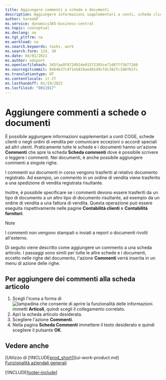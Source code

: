 ```yaml
---
title: Aggiungere commenti a schede o documenti
description: Aggiungere informazioni supplementari a conti, schede clienti o negli ordini di vendita per comunicare gli accordi, ad esempio un metodo di consegna o dei prezzi speciali ad altri utenti.
author: SorenGP
ms.service: dynamics365-business-central
ms.topic: conceptual
ms.devlang: na
ms.tgt_pltfrm: na
ms.workload: na
ms.search.keywords: tasks, work
ms.search.form: 124, 30
ms.date: 04/01/2021
ms.author: edupont
ms.openlocfilehash: 345faa9f872d924e91572303ce71d87ff3b77160
ms.sourcegitcommit: 8464b37c4f1e5819aed81d9cfdc382fc3d0762fc
ms.translationtype: HT
ms.contentlocale: it-IT
ms.lasthandoff: 01/19/2022
ms.locfileid: "8011917"
---
```

# <a name="add-comments-to-cards-and-documents"></a>Aggiungere commenti a schede o documenti

È possibile aggiungere informazioni supplementari a conti COGE, schede clienti o negli ordini di vendita per comunicare eccezioni o accordi speciali ad altri utenti.
Praticamente tutte le schede e i documenti hanno un'azione **Commenti** che apre la scheda **Scheda commenti** dove è possibile scrivere o leggere i commenti. Nei documenti, è anche possibile aggiungere commenti a singole righe.

I commenti sui documenti in corso vengono trasferiti al relativo documento registrato. Ad esempio, un commento in un ordine di vendita viene trasferito a una spedizione di vendita registrata risultante.

Inoltre, è possibile specificare se i commenti devono essere trasferiti da un tipo di documento a un altro tipo di documento risultante, ad esempio da un ordine di vendita a una fattura di vendita. Questa operazione può essere eseguita rispettivamente nelle pagine **Contabilità clienti** e **Contabilità fornitori**.

> [!NOTE]
> I commenti non vengono stampati o inviati a report o documenti rivolti all'esterno.

Di seguito viene descritto come aggiungere un commento a una scheda articolo. I passaggi sono simili per tutte le altre schede e i documenti, eccetto nelle righe del documento, l'azione **Commenti** verrà inserita in un menu di azione delle righe.

## <a name="to-add-a-comments-to-an-item-card"></a>Per aggiungere dei commenti alla scheda articolo

1. Scegli l'icona a forma di ![lampadina che consente di aprire la funzionalità delle informazioni.](media/ui-search/search_small.png "Informazioni sull'operazione che si desidera eseguire") immetti **Articoli**, quindi scegli il collegamento correlato.
2. Apri la scheda articolo desiderata.
3. Scegliere l'azione **Commenti**.
4. Nella pagina **Scheda Commenti** immettere il testo desiderato e quindi scegliere il pulsante **OK**.

## <a name="see-also"></a>Vedere anche

[Utilizzo di [!INCLUDE[prod_short](includes/prod_short.md)]](ui-work-product.md)  
[Funzionalità aziendali generali](ui-across-business-areas.md)


[!INCLUDE[footer-include](includes/footer-banner.md)]